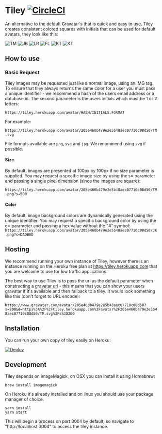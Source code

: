 # Tiley [![CircleCI](https://circleci.com/gh/tommoor/tiley.svg?style=svg)](https://circleci.com/gh/tommoor/tiley)

An alternative to the default Gravatar's that is quick and easy to use. Tiley creates consistent colored squares with initials that can be used for default avatars, they look like this:

![TM](https://tiley.herokuapp.com/avatar/123/TM.png)
![JB](https://tiley.herokuapp.com/avatar/456/JB.png)
![LR](https://tiley.herokuapp.com/avatar/789/LR.png)
![FL](https://tiley.herokuapp.com/avatar/000/FL.png)
![KT](https://tiley.herokuapp.com/avatar/999/KT.png)
![KT](https://tiley.herokuapp.com/avatar/073/VB.png)


## How to use

### Basic Request

Tiley images may be requested just like a normal image, using an IMG tag. To ensure that tiley always returns the same color for a user you must pass a unique identifier - we recommend a hash of the users email address or a database id. The second parameter is the users initials which must be 1 or 2 letters:

`https://tiley.herokuapp.com/avatar/HASH/INITIALS.FORMAT`

For example:

`https://tiley.herokuapp.com/avatar/205e460b479e2e5b48aec07710c08d50/TM.svg`

File formats available are `png`, `svg` and `jpg`. We recommend using `svg` if possible.

#### Size

By default, images are presented at 100px by 100px if no size parameter is supplied. You may request a specific image size by using the s= parameter and passing a single pixel dimension (since the images are square):

`https://tiley.herokuapp.com/avatar/205e460b479e2e5b48aec07710c08d50/TM.png?s=500`

#### Color
 By default, image background colors are dynamically generated using the unique identifier. You may request a specific background color by using the c= parameter and passing a hex value without the "#" symbol:
 `https://tiley.herokuapp.com/avatar/205e460b479e2e5b48aec07710c08d50/JK.png?c=DADB0D`


## Hosting

We recommend running your own instance of Tiley, however there is an instance running on the Heroku free plan at https://tiley.herokuapp.com that you are welcome to use for low traffic applications.

The best way to use Tiley is to pass the url as the default parameter when constructing a [gravatar url](https://en.gravatar.com/site/implement/images/) - this means that you can show your users gravatar if it's available and then fallback to a tiley. It would look something like this (don't forget to URL encode):

`https://www.gravatar.com/avatar/205e460b479e2e5b48aec07710c08d50?s=200&d=https%3A%2F%2Ftiley.herokuapp.com%2Favatar%2F205e460b479e2e5b48aec07710c08d50/TM.svg%3Fs%3D200`


## Installation

You can run your own copy of tiley easily on Heroku:

[![Deploy](https://www.herokucdn.com/deploy/button.svg)](https://heroku.com/deploy?template=https://github.com/tommoor/tiley)


## Development

Tiley depends on imageMagick, on OSX you can install it using Homebrew:

```
brew install imagemagick
```

On Heroku it's already installed and on linux you should use your package manager of choice.

```
yarn install
yarn start
```

This will begin a process on port 3004 by default, so navigate to "http://localhost:3004" to access the tiley instance.
